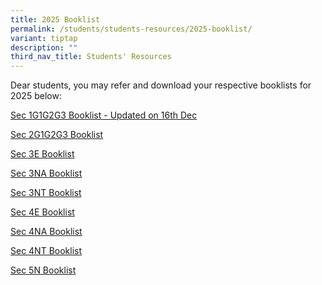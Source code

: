 ```yaml
---
title: 2025 Booklist
permalink: /students/students-resources/2025-booklist/
variant: tiptap
description: ""
third_nav_title: Students' Resources
---
```

<p>Dear students, you may refer and download your respective booklists for
2025 below:</p>
<p></p>
<p><a href="/files/Unity_2025_booklist_Sec_1_22Oct.pdf" rel="noopener nofollow" target="_blank">Sec 1G1G2G3 Booklist - Updated on 16th Dec</a>
</p>
<p><a href="/files/Unity_2025_booklist_Sec_2_22Oct.pdf" rel="noopener noreferrer nofollow" target="_blank">Sec 2G1G2G3 Booklist</a>
</p>
<p><a href="/files/Unity_2025_booklist_3Exp_22Oct.pdf" rel="noopener nofollow" target="_blank">Sec 3E Booklist</a>
</p>
<p><a href="/files/Unity_2025_booklist_3NA_22_Oct.pdf" rel="noopener nofollow" target="_blank">Sec 3NA Booklist</a>
</p>
<p><a href="/files/Unity_2025_booklist_3NT_22Oct.pdf" rel="noopener nofollow" target="_blank">Sec 3NT Booklist</a>
</p>
<p><a href="/files/Unity_2025_booklist_4Exp_22Oct.pdf" rel="noopener nofollow" target="_blank">Sec 4E Booklist</a>
</p>
<p><a href="/files/Unity_2025_booklist_4NA_22_Oct.pdf" rel="noopener nofollow" target="_blank">Sec 4NA Booklist</a>
</p>
<p><a href="/files/Unity_2025_booklist_4NT_22_Oct.pdf" rel="noopener nofollow" target="_blank">Sec 4NT Booklist</a>
</p>
<p><a href="/files/Unity_2025_booklist_Sec_5NA_22_Oct24.pdf" rel="noopener nofollow" target="_blank">Sec 5N Booklist</a>
</p>